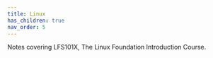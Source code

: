 ```yaml
---
title: Linux
has_children: true
nav_order: 5
---
```

Notes covering LFS101X, The Linux Foundation Introduction Course.